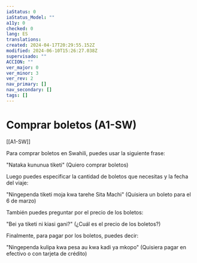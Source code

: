 ```yaml
---
iaStatus: 0
iaStatus_Model: ""
a11y: 0
checked: 0
lang: ES
translations: 
created: 2024-04-17T20:29:55.152Z
modified: 2024-06-10T15:26:27.038Z
supervisado: ""
ACCION: ""
ver_major: 0
ver_minor: 3
ver_rev: 2
nav_primary: []
nav_secondary: []
tags: []
---
```

# Comprar boletos (A1-SW)

[[A1-SW]]

Para comprar boletos en Swahili, puedes usar la siguiente frase:

"Nataka kununua tiketi"
(Quiero comprar boletos)

Luego puedes especificar la cantidad de boletos que necesitas y la fecha del viaje:

"Ningependa tiketi moja kwa tarehe Sita Machi"
(Quisiera un boleto para el 6 de marzo)

También puedes preguntar por el precio de los boletos:

"Bei ya tiketi ni kiasi gani?"
(¿Cuál es el precio de los boletos?)

Finalmente, para pagar por los boletos, puedes decir:

"Ningependa kulipa kwa pesa au kwa kadi ya mkopo"
(Quisiera pagar en efectivo o con tarjeta de crédito)
